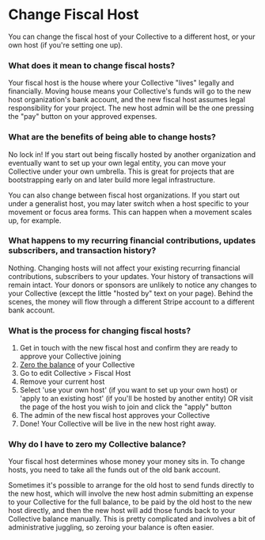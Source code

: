 # Change Fiscal Host

You can change the fiscal host of your Collective to a different host, or your own host \(if you're setting one up\). 

### What does it mean to change fiscal hosts?

Your fiscal host is the house where your Collective "lives" legally and financially. Moving house means your Collective's funds will go to the new host organization's bank account, and the new fiscal host assumes legal responsibility for your project. The new host admin will be the one pressing the "pay" button on your approved expenses.

### What are the benefits of being able to change hosts?

No lock in! If you start out being fiscally hosted by another organization and eventually want to set up your own legal entity, you can move your Collective under your own umbrella. This is great for projects that are bootstrapping early on and later build more legal infrastructure. 

You can also change between fiscal host organizations. If you start out under a generalist host, you may later switch when a host specific to your movement or focus area forms. This can happen when a movement scales up, for example.

### What happens to my recurring financial contributions, updates subscribers, and transaction history?

Nothing. Changing hosts will not affect your existing recurring financial contributions, subscribers to your updates. Your history of transactions will remain intact. Your donors or sponsors are unlikely to notice any changes to your Collective \(except the little "hosted by" text on your page\). Behind the scenes, the money will flow through a different Stripe account to a different bank account.

### What is the process for changing fiscal hosts?

1. Get in touch with the new fiscal host and confirm they are ready to approve your Collective joining
2. [Zero the balance](zero-collective-balance.md) of your Collective
3. Go to edit Collective &gt; Fiscal Host
4. Remove your current host
5. Select 'use your own host' \(if you want to set up your own host\) or 'apply to an existing host' \(if you'll be hosted by another entity\) OR visit the page of the host you wish to join and click the "apply" button
6. The admin of the new fiscal host approves your Collective
7. Done! Your Collective will be live in the new host right away.

### Why do I have to zero my Collective balance?

Your fiscal host determines whose money your money sits in. To change hosts, you need to take all the funds out of the old bank account. 

Sometimes it's possible to arrange for the old host to send funds directly to the new host, which will involve the new host admin submitting an expense to your Collective for the full balance, to be paid by the old host to the new host directly, and then the new host will add those funds back to your Collective balance manually. This is pretty complicated and involves a bit of administrative juggling, so zeroing your balance is often easier.

